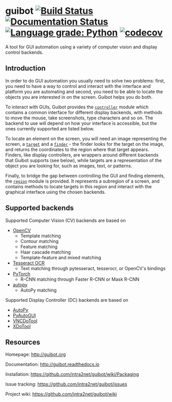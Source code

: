 # guibot [![Build Status](https://travis-ci.org/intra2net/guibot.svg?branch=master)](https://travis-ci.org/intra2net/guibot) [![Documentation Status](https://readthedocs.org/projects/guibot/badge/?version=latest)](http://guibot.readthedocs.io/en/latest/?badge=latest) [![Language grade: Python](https://img.shields.io/lgtm/grade/python/g/intra2net/guibot.svg?logo=lgtm&logoWidth=18)](https://lgtm.com/projects/g/intra2net/guibot/context:python) [![codecov](https://codecov.io/gh/intra2net/guibot/branch/master/graph/badge.svg)](https://codecov.io/gh/intra2net/guibot)

A tool for GUI automation using a variety of computer vision and display control backends.

## Introduction

In order to do GUI automation you usually need to solve two problems: first, you need to have a way to control and interact with the interface and platform you are automating and second, you need to be able to locate the objects you are interested in on the screen. Guibot helps you do both.

To interact with GUIs, Guibot provides the [`controller`](https://github.com/intra2net/guibot/blob/master/guibot/controller.py) module which contains a common interface for different display backends, with methods to move the mouse, take screenshots, type characters and so on. The backend to use will depend on how your interface is accessible, but the ones currently supported are listed below.

To locate an element on the screen, you will need an image representing the screen, a [`target`](https://github.com/intra2net/guibot/blob/master/guibot/target.py) and a [`finder`](https://github.com/intra2net/guibot/blob/master/guibot/finder.py) - the finder looks for the target on the image, and returns the coordinates to the region where that target appears. Finders, like display controllers, are wrappers around different backends that Guibot supports (see below), while targets are a representation of the object you are looking for, such as images, text, or patterns.

Finally, to bridge the gap between controlling the GUI and finding elements, the [`region`](https://github.com/intra2net/guibot/blob/master/guibot/region.py) module is provided. It represents a subregion of a screen, and contains methods to locate targets in this region and interact with the graphical interface using the chosen backends.

## Supported backends

Supported Computer Vision (CV) backends are based on

- [OpenCV](https://github.com/opencv/opencv)
    - Template matching
    - Contour matching
    - Feature matching
    - Haar cascade matching
    - Template-feature and mixed matching
- [Tesseract OCR](https://github.com/tesseract-ocr/tesseract)
    - Text matching through pytesseract, tesserocr, or OpenCV's bindings
- [PyTorch](https://github.com/pytorch/pytorch)
    - R-CNN matching through Faster R-CNN or Mask R-CNN
- [autopy](https://github.com/msanders/autopy)
    - AutoPy matching

Supported Display Controller (DC) backends are based on

- [AutoPy](https://github.com/msanders/autopy)
- [PyAutoGUI](https://github.com/asweigart/pyautogui)
- [VNCDoTool](https://github.com/sibson/vncdotool)
- [XDoTool](https://www.semicomplete.com/projects/xdotool)

## Resources

Homepage: http://guibot.org

Documentation: http://guibot.readthedocs.io

Installation: https://github.com/intra2net/guibot/wiki/Packaging

Issue tracking: https://github.com/intra2net/guibot/issues

Project wiki: https://github.com/intra2net/guibot/wiki
